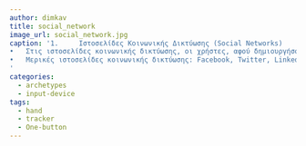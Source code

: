 ```yaml
---
author: dimkav
title: social_network
image_url: social_network.jpg
caption: '1.	 Ιστοσελίδες Κοινωνικής Δικτύωσης (Social Networks)
•	Στις ιστοσελίδες κοινωνικής δικτύωσης, οι χρήστες, αφού δημιουργήσουν το δικό τους προφίλ, επικοινωνούν με άλλους χρήστες, δημοσιεύουν τις φωτογραφίες και τα βίντεό τους, γίνονται μέλη σε ομάδες κοινών ενδιαφερόντων (groups), δημοσιεύουν και ανταλλάσουν τις καλλιτεχνικές τους δημιουργίες (μουσική, εικαστικά έργα κ.λπ.) και επισκέπτονται τις σελίδες άλλων χρηστών.
•	Μερικές ιστοσελίδες κοινωνικής δικτύωσης: Facebook, Twitter, Linkedin, MySpace κ.α.
'
categories:
  - archetypes
  - input-device
tags:
  - hand
  - tracker
  - One-button
---
```

